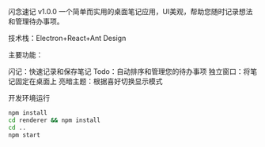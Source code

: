 闪念速记 v1.0.0
一个简单而实用的桌面笔记应用，UI美观，帮助您随时记录想法和管理待办事项。

技术栈：Electron+React+Ant Design

主要功能：

闪记：快速记录和保存笔记
Todo：自动排序和管理您的待办事项
独立窗口：将笔记固定在桌面上
亮暗主题：根据喜好切换显示模式

开发环境运行

```bash
npm install
cd renderer && npm install
cd ..
npm start
